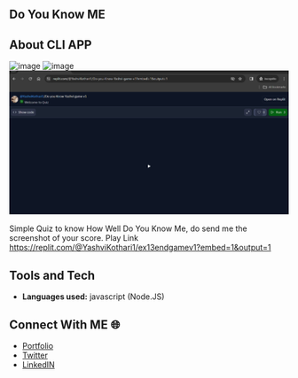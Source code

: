 ## Do You Know ME
[Blog]: (https://yashvikothari.hashnode.dev/cli-app-do-you-know-me-quiz)

## About CLI APP
![image](https://user-images.githubusercontent.com/43522677/211156293-cc12a5db-2ff0-48bf-bad1-8a097ca6192d.png)
![image](https://user-images.githubusercontent.com/43522677/211156758-b857e329-60a5-457f-b1ba-b998c0f941c4.png)
![image](images/replgame1.gif)

Simple Quiz to know How Well Do You Know Me, do send me the screenshot of your score.
Play Link https://replit.com/@YashviKothari1/ex13endgamev1?embed=1&output=1
## Tools and Tech

- **Languages used:** javascript (Node.JS)

## Connect With ME 🌐

- [Portfolio](https://yashvidevfolio.netlify.app/)
- [Twitter](https://twitter.com/mycrxn)
- [LinkedIN](https://www.linkedin.com/in/yashvikothari/)
